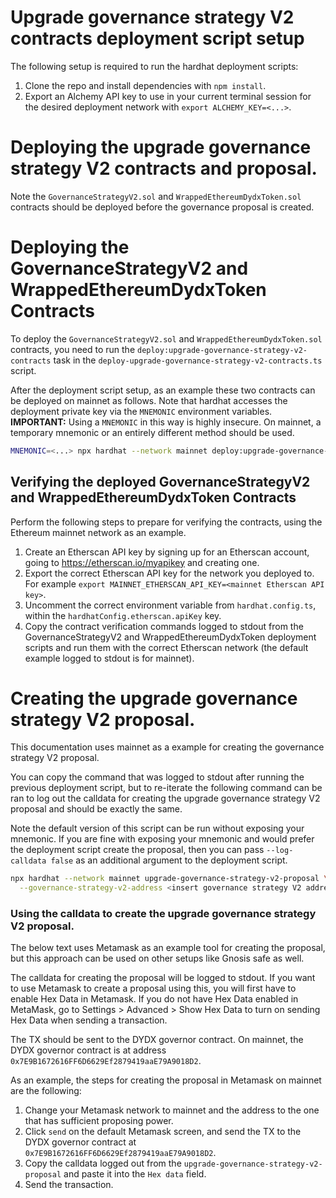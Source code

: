 # Upgrade governance strategy V2 contracts deployment script setup

The following setup is required to run the hardhat deployment scripts:
1. Clone the repo and install dependencies with `npm install`.
1. Export an Alchemy API key to use in your current terminal session for the desired deployment network with `export ALCHEMY_KEY=<...>`.

# Deploying the upgrade governance strategy V2 contracts and proposal.

Note the `GovernanceStrategyV2.sol` and `WrappedEthereumDydxToken.sol` contracts should be deployed before the governance proposal is created.

# Deploying the GovernanceStrategyV2 and WrappedEthereumDydxToken Contracts

To deploy the `GovernanceStrategyV2.sol` and `WrappedEthereumDydxToken.sol` contracts, you need to run the `deploy:upgrade-governance-strategy-v2-contracts` task in the `deploy-upgrade-governance-strategy-v2-contracts.ts` script. 

After the deployment script setup, as an example these two contracts can be deployed on mainnet as follows. Note that hardhat accesses the deployment private key via the `MNEMONIC` environment variables. **IMPORTANT:** Using a `MNEMONIC` in this way is highly insecure. On mainnet, a temporary mnemonic or an entirely different method should be used.

```bash
MNEMONIC=<...> npx hardhat --network mainnet deploy:upgrade-governance-strategy-v2-contracts
```

## Verifying the deployed GovernanceStrategyV2 and WrappedEthereumDydxToken Contracts

Perform the following steps to prepare for verifying the contracts, using the Ethereum mainnet network as an example.
1. Create an Etherscan API key by signing up for an Etherscan account, going to https://etherscan.io/myapikey and creating one.
1. Export the correct Etherscan API key for the network you deployed to. For example `export MAINNET_ETHERSCAN_API_KEY=<mainnet Etherscan API key>`.
1. Uncomment the correct environment variable from `hardhat.config.ts`, within the `hardhatConfig.etherscan.apiKey` key.
1. Copy the contract verification commands logged to stdout from the GovernanceStrategyV2 and WrappedEthereumDydxToken deployment scripts and run them with the correct Etherscan network (the default example logged to stdout is for mainnet).

# Creating the upgrade governance strategy V2 proposal.

This documentation uses mainnet as a example for creating the governance strategy V2 proposal.

You can copy the command that was logged to stdout after running the previous deployment script, but to re-iterate the following command can be ran to
log out the calldata for creating the upgrade governance strategy V2 proposal and should be exactly the same.

Note the default version of this script can be run without exposing your mnemonic. If you are fine with exposing your mnemonic and would
prefer the deployment script create the proposal, then you can pass `--log-calldata false` as an additional argument to the deployment script.

```bash
npx hardhat --network mainnet upgrade-governance-strategy-v2-proposal \
  --governance-strategy-v2-address <insert governance strategy V2 address>
```

### Using the calldata to create the upgrade governance strategy V2 proposal.

The below text uses Metamask as an example tool for creating the proposal, but this approach can be used on other setups
like Gnosis safe as well.

The calldata for creating the proposal will be logged to stdout. If you want to use Metamask to create a proposal using
this, you will first have to enable Hex Data in Metamask. If you do not have Hex Data enabled in MetaMask, go to
Settings > Advanced > Show Hex Data to turn on sending Hex Data when sending a transaction.

The TX should be sent to the DYDX governor contract. On mainnet, the DYDX governor contract is at address `0x7E9B1672616FF6D6629Ef2879419aaE79A9018D2`.

As an example, the steps for creating the proposal in Metamask on mainnet are the following:
1. Change your Metamask network to mainnet and the address to the one that has sufficient proposing power.
1. Click `send` on the default Metamask screen, and send the TX to the DYDX governor contract at `0x7E9B1672616FF6D6629Ef2879419aaE79A9018D2`.
1. Copy the calldata logged out from the `upgrade-governance-strategy-v2-proposal` and paste it into the `Hex data` field.
1. Send the transaction.

